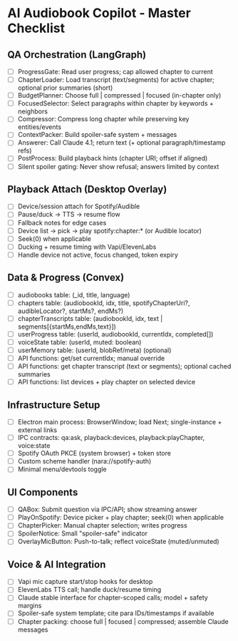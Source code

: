 # AI Audiobook Copilot - Master Checklist

## QA Orchestration (LangGraph)
- [ ] ProgressGate: Read user progress; cap allowed chapter to current
- [ ] ChapterLoader: Load transcript (text/segments) for active chapter; optional prior summaries (short)
- [ ] BudgetPlanner: Choose full | compressed | focused (in-chapter only)
- [ ] FocusedSelector: Select paragraphs within chapter by keywords + neighbors
- [ ] Compressor: Compress long chapter while preserving key entities/events
- [ ] ContextPacker: Build spoiler-safe system + messages
- [ ] Answerer: Call Claude 4.1; return text (+ optional paragraph/timestamp refs)
- [ ] PostProcess: Build playback hints (chapter URI; offset if aligned)
- [ ] Silent spoiler gating: Never show refusal; answers limited by context

## Playback Attach (Desktop Overlay)
- [ ] Device/session attach for Spotify/Audible
- [ ] Pause/duck → TTS → resume flow
- [ ] Fallback notes for edge cases
- [ ] Device list → pick → play spotify:chapter:* (or Audible locator)
- [ ] Seek(0) when applicable
- [ ] Ducking + resume timing with Vapi/ElevenLabs
- [ ] Handle device not active, focus changed, token expiry

## Data & Progress (Convex)
- [ ] audiobooks table: (_id, title, language)
- [ ] chapters table: (audiobookId, idx, title, spotifyChapterUri?, audibleLocator?, startMs?, endMs?)
- [ ] chapterTranscripts table: (audiobookId, idx, text | segments[{startMs,endMs,text}])
- [ ] userProgress table: (userId, audiobookId, currentIdx, completed[])
- [ ] voiceState table: (userId, muted: boolean)
- [ ] userMemory table: (userId, blobRef/meta) (optional)
- [ ] API functions: get/set currentIdx; manual override
- [ ] API functions: get chapter transcript (text or segments); optional cached summaries
- [ ] API functions: list devices + play chapter on selected device

## Infrastructure Setup
- [ ] Electron main process: BrowserWindow; load Next; single-instance + external links
- [ ] IPC contracts: qa:ask, playback:devices, playback:playChapter, voice:state
- [ ] Spotify OAuth PKCE (system browser) + token store
- [ ] Custom scheme handler (nara://spotify-auth)
- [ ] Minimal menu/devtools toggle

## UI Components
- [ ] QABox: Submit question via IPC/API; show streaming answer
- [ ] PlayOnSpotify: Device picker + play chapter; seek(0) when applicable
- [ ] ChapterPicker: Manual chapter selection; writes progress
- [ ] SpoilerNotice: Small "spoiler-safe" indicator
- [ ] OverlayMicButton: Push-to-talk; reflect voiceState (muted/unmuted)

## Voice & AI Integration
- [ ] Vapi mic capture start/stop hooks for desktop
- [ ] ElevenLabs TTS call; handle duck/resume timing
- [ ] Claude stable interface for chapter-scoped calls; model + safety margins
- [ ] Spoiler-safe system template; cite para IDs/timestamps if available
- [ ] Chapter packing: choose full | focused | compressed; assemble Claude messages
